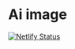 # Ai image 
[![Netlify Status](https://api.netlify.com/api/v1/badges/541dea05-a579-42e2-8ef3-bec323c43ddb/deploy-status)](https://app.netlify.com/sites/dall-e-ai-images/deploys)
